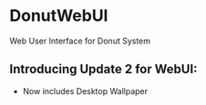 # DonutWebUI
Web User Interface for Donut System

## Introducing Update 2 for WebUI:
* Now includes Desktop Wallpaper
